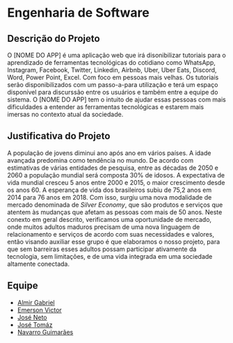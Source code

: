 # Engenharia de Software

## Descrição do Projeto
O [NOME DO APP] é uma aplicação web que irá disonibilizar tutoriais para o aprendizado de ferramentas tecnológicas do cotidiano como WhatsApp, Instagram, Facebook, Twitter, Linkedin, Airbnb, Uber, Uber Eats, Discord, Word, Power Point, Excel. Com foco em pessoas mais velhas. Os tutoriais serão disponibilizados com um passo-a-para utilização e terá um espaço disponível para discurssão entre os usuários e também entre a equipe do sistema. O [NOME DO APP] tem o intuito de ajudar essas pessoas com mais dificuldades a entender as ferramentas tecnológicas e estarem mais imersas no contexto atual da sociedade.
## Justificativa do Projeto
A população de jovens diminui ano após ano em vários países. A idade avançada predomina como tendência no mundo. De acordo com estimativas de várias entidades de pesquisa, entre as décadas de 2050 e 2060 a população mundial será composta 30% de idosos.
A expectativa de vida mundial cresceu 5 anos entre 2000 e 2015, o maior crescimento desde os anos 60. A esperança de vida dos brasileiros subiu de 75,2 anos em 2014 para 76 anos em 2018.
Com isso, surgiu uma nova modalidade de mercado denominada de *Silver Economy*, que são produtos e serviços que atentem às mudanças que afetam as pessoas com mais de 50 anos.
Neste conexto em geral descrito, verificamos uma oportunidade de mercado, onde muitos adultos maduros precisam de uma nova linguagem de relacionamento e serviços de acordo com suas necessidades e valores, então visando auxiliar esse grupo é que elaboramos o nosso projeto, para que sem barreiras esses adultos possam participar ativamente da tecnologia, sem limitações, e de uma vida integrada em uma sociedade altamente conectada.

## Equipe

- [Almir Gabriel](https://github.com/almirgabrielgds)
- [Emerson Victor](https://github.com/EmersonVictor)
- [José Neto](https://github.com/jcsn2)
- [José Tomáz](https://github.com/jtomaz99)
- [Navarro Guimarães](https://github.com/NavarroGuimaraes)
